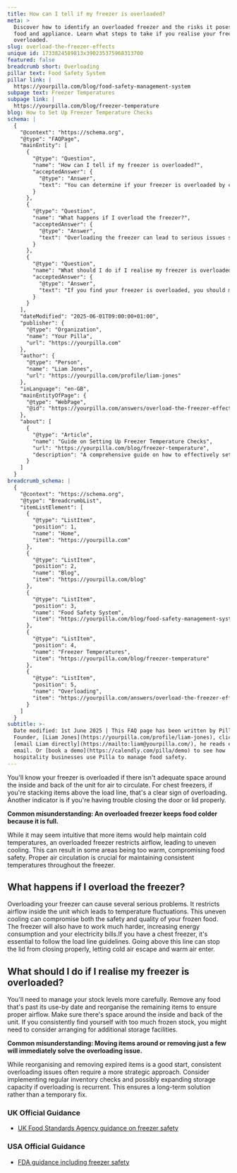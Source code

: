 ```yaml
---
title: How can I tell if my freezer is overloaded?
meta: >
  Discover how to identify an overloaded freezer and the risks it poses to your
  food and appliance. Learn what steps to take if you realise your freezer is
  overloaded.
slug: overload-the-freezer-effects
unique id: 1733824589813x390235375968313700
featured: false
breadcrumb short: Overloading
pillar text: Food Safety System
pillar link: |
  https://yourpilla.com/blog/food-safety-management-system
subpage text: Freezer Temperatures
subpage link: |
  https://yourpilla.com/blog/freezer-temperature
blog: How to Set Up Freezer Temperature Checks
schema: |
  {
    "@context": "https://schema.org",
    "@type": "FAQPage",
    "mainEntity": [
      {
        "@type": "Question",
        "name": "How can I tell if my freezer is overloaded?",
        "acceptedAnswer": {
          "@type": "Answer",
          "text": "You can determine if your freezer is overloaded by checking for inadequate space around the interior and back of the unit to allow for air circulation. In chest freezers, overloading is indicated by items stacked above the load line or difficulty in properly closing the door or lid. Proper air circulation is essential for maintaining consistent temperatures and ensuring food safety."
        }
      },
      {
        "@type": "Question",
        "name": "What happens if I overload the freezer?",
        "acceptedAnswer": {
          "@type": "Answer",
          "text": "Overloading the freezer can lead to serious issues such as restricted airflow, which causes temperature fluctuations and uneven cooling. This not only compromises the safety and quality of your frozen food but also increases energy consumption and electricity costs. For chest freezers, exceeding the load line guidelines can prevent the lid from closing correctly, allowing cold air to escape and warm air to enter."
        }
      },
      {
        "@type": "Question",
        "name": "What should I do if I realise my freezer is overloaded?",
        "acceptedAnswer": {
          "@type": "Answer",
          "text": "If you find your freezer is overloaded, you should manage your stock levels by removing any food past its use-by date and reorganising to ensure proper airflow. Consistent overloading may require arranging additional storage facilities or implementing regular inventory checks to provide a long-term solution and prevent future overloading."
        }
      }
    ],
    "dateModified": "2025-06-01T09:00:00+01:00",
    "publisher": {
      "@type": "Organization",
      "name": "Your Pilla",
      "url": "https://yourpilla.com"
    },
    "author": {
      "@type": "Person",
      "name": "Liam Jones",
      "url": "https://yourpilla.com/profile/liam-jones"
    },
    "inLanguage": "en-GB",
    "mainEntityOfPage": {
      "@type": "WebPage",
      "@id": "https://yourpilla.com/answers/overload-the-freezer-effects"
    },
    "about": [
      {
        "@type": "Article",
        "name": "Guide on Setting Up Freezer Temperature Checks",
        "url": "https://yourpilla.com/blog/freezer-temperature",
        "description": "A comprehensive guide on how to effectively set up freezer temperature monitoring to ensure food safety."
      }
    ]
  }
breadcrumb_schema: |
  {
    "@context": "https://schema.org",
    "@type": "BreadcrumbList",
    "itemListElement": [
      {
        "@type": "ListItem",
        "position": 1,
        "name": "Home",
        "item": "https://yourpilla.com"
      },
      {
        "@type": "ListItem",
        "position": 2,
        "name": "Blog",
        "item": "https://yourpilla.com/blog"
      },
      {
        "@type": "ListItem",
        "position": 3,
        "name": "Food Safety System",
        "item": "https://yourpilla.com/blog/food-safety-management-system"
      },
      {
        "@type": "ListItem",
        "position": 4,
        "name": "Freezer Temperatures",
        "item": "https://yourpilla.com/blog/freezer-temperature"
      },
      {
        "@type": "ListItem",
        "position": 5,
        "name": "Overloading",
        "item": "https://yourpilla.com/answers/overload-the-freezer-effects"
      }
    ]
  }
subtitle: >-
  Date modified: 1st June 2025 | This FAQ page has been written by Pilla
  Founder, [Liam Jones](https://yourpilla.com/profile/liam-jones), click to
  [email Liam directly](https://mailto:liam@yourpilla.com/), he reads every
  email. Or [book a demo](https://calendly.com/pilla/demo) to see how
  hospitality businesses use Pilla to manage food safety.
---
```

You'll know your freezer is overloaded if there isn't adequate space around the inside and back of the unit for air to circulate. For chest freezers, if you're stacking items above the load line, that's a clear sign of overloading. Another indicator is if you're having trouble closing the door or lid properly.

**Common misunderstanding: An overloaded freezer keeps food colder because it is full.**

While it may seem intuitive that more items would help maintain cold temperatures, an overloaded freezer restricts airflow, leading to uneven cooling. This can result in some areas being too warm, compromising food safety. Proper air circulation is crucial for maintaining consistent temperatures throughout the freezer.

## What happens if I overload the freezer?

Overloading your freezer can cause several serious problems. It restricts airflow inside the unit which leads to temperature fluctuations. This uneven cooling can compromise both the safety and quality of your frozen food. The freezer will also have to work much harder, increasing energy consumption and your electricity bills.If you have a chest freezer, it's essential to follow the load line guidelines. Going above this line can stop the lid from closing properly, letting cold air escape and warm air enter.

## What should I do if I realise my freezer is overloaded?

You'll need to manage your stock levels more carefully. Remove any food that's past its use-by date and reorganise the remaining items to ensure proper airflow. Make sure there's space around the inside and back of the unit. If you consistently find yourself with too much frozen stock, you might need to consider arranging for additional storage facilities.

**Common misunderstanding: Moving items around or removing just a few will immediately solve the overloading issue.**

While reorganising and removing expired items is a good start, consistent overloading issues often require a more strategic approach. Consider implementing regular inventory checks and possibly expanding storage capacity if overloading is recurrent. This ensures a long-term solution rather than a temporary fix.

### UK Official Guidance

-   [UK Food Standards Agency guidance on freezer safety](https://www.food.gov.uk/safety-hygiene/how-to-chill-freeze-and-defrost-food-safely)

### USA Official Guidance

-   [FDA guidance including freezer safety](https://www.fda.gov/consumers/consumer-updates/are-you-storing-food-safely)
